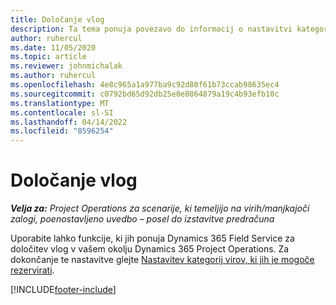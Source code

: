 ```yaml
---
title: Določanje vlog
description: Ta tema ponuja povezavo do informacij o nastavitvi kategorij virov, ki jih je mogoče rezervirati.
author: ruhercul
ms.date: 11/05/2020
ms.topic: article
ms.reviewer: johnmichalak
ms.author: ruhercul
ms.openlocfilehash: 4e8c965a1a977ba9c92d80f61b73ccab98635ec4
ms.sourcegitcommit: c0792bd65d92db25e0e8864879a19c4b93efb10c
ms.translationtype: MT
ms.contentlocale: sl-SI
ms.lasthandoff: 04/14/2022
ms.locfileid: "8596254"
---
```

# <a name="define-roles"></a>Določanje vlog

_**Velja za:** Project Operations za scenarije, ki temeljijo na virih/manjkajoči zalogi, poenostavljeno uvedbo – posel do izstavitve predračuna_

Uporabite lahko funkcije, ki jih ponuja Dynamics 365 Field Service za določitev vlog v vašem okolju Dynamics 365 Project Operations. Za dokončanje te nastavitve glejte [Nastavitev kategorij virov, ki jih je mogoče rezervirati](/dynamics365/field-service/set-up-bookable-resource-categories).


[!INCLUDE[footer-include](../includes/footer-banner.md)]